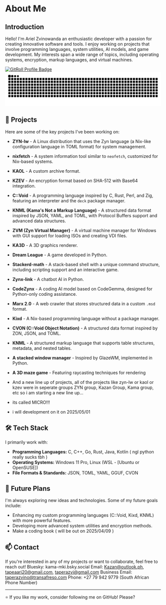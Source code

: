 # About Me

## Introduction
Hello! I'm Ariel Zvinowanda an enthusiastic developer with a passion for creating innovative software and tools. I enjoy working on projects that involve programming languages, system utilities, AI models, and game development. My interests span a wide range of topics, including operating systems, encryption, markup languages, and virtual machines.

[![GitRoll Profile Badge](https://gitroll.io/api/badges/profiles/v1/u9moYstrMDNVEw1lR1irTj5ageeI2?theme=tokyoNight)](https://gitroll.io/profile/u9moYstrMDNVEw1lR1irTj5ageeI2)
![GitHub Snake Dark](https://github.com/Kazan20/Kazan20/raw/output/github-snake-dark.svg#gh-dark-mode-only)


## 🚀 Projects
Here are some of the key projects I've been working on:

- **ZYN-lw** - A Linux distribution that uses the Zyn language (a Nix-like configuration language in TOML format) for system management.
- **nixfetch** - A system information tool similar to `neofetch`, customized for Nix-based systems.
- **KAOL** - A custom archive format.
- **KZEV** - An encryption format based on SHA-512 with Base64 integration.
- **C::Void** - A programming language inspired by C, Rust, Perl, and Zig, featuring an interpreter and the `deck` package manager.
- **KNML (Kama's Not a Markup Language)** - A structured data format inspired by JSON, YAML, and TOML, with Protocol Buffers support and advanced data structures.
- **ZVM (Zyn Virtual Manager)** - A virtual machine manager for Windows with GUI support for loading ISOs and creating VDI files.
- **KA3D** - A 3D graphics renderer.
- **Dream League** - A game developed in Python.
- **Stackerd-math** - A stack-based shell with a unique command structure, including scripting support and an interactive game.
- **Zynx-link** - A chatbot AI in Python.
- **CodeZynx** - A coding AI model based on CodeGemma, designed for Python-only coding assistance.
- **Marx 2.0** - A web crawler that stores structured data in a custom `.msd` format.
- **Kixd** - A Nix-based programming language without a package manager.
- **CVON (C::Void Object Notation)** - A structured data format inspired by ZON, JSON, and TOML.
- **KNML** - A structured markup language that supports table structures, metadata, and nested tables.
- **A stacked window manager** - Inspired by GlazeWM, implemented in Python.
- **A 3D maze game** - Featuring raycasting techniques for rendering

- And a new line up of projects, all of the projects like zyn-lw or kaol or kzev were in seperate groups ZYN group, Kazan Group, Kama group, etc so i am starting a new line up...
- its called MICRO!!!
- i will development on it on 2025/05/01

## 🛠️ Tech Stack
I primarily work with:
- **Programming Languages:** C, C++, Go, Rust, Java, Kotlin ( ngl python really sucks tbh )
- **Operating Systems:** Windows 11 Pro, Linux (WSL - [Ubuntu or OpenSUSE])
- **File Formats & Standards:** JSON, TOML, YAML, GGUF, CVON

## 🎯 Future Plans
I'm always exploring new ideas and technologies. Some of my future goals include:
- Enhancing my custom programming languages (C::Void, Kixd, KNML) with more powerful features.
- Developing more advanced system utilities and encryption methods.
- Make a coding book ( will be out on 2025/04/09 )

## 📫 Contact
If you're interested in any of my projects or want to collaborate, feel free to reach out!
Bluesky: kama-mki.bsky.social
Email: Kazan@outlook.ph, tapeaari20@gmail.com, taperazvi@gmail.com
Business Email: taperazvino@transafreso.com
Phone: +27 79 942 9779 (South African Phone Number)

---
⭐ If you like my work, consider following me on GitHub! Please?
